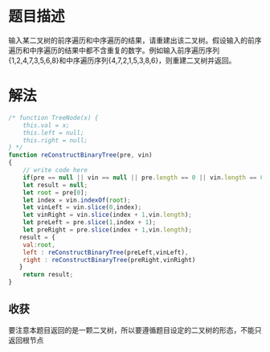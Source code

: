 # 题目描述
输入某二叉树的前序遍历和中序遍历的结果，请重建出该二叉树。假设输入的前序遍历和中序遍历的结果中都不含重复的数字。例如输入前序遍历序列{1,2,4,7,3,5,6,8}和中序遍历序列{4,7,2,1,5,3,8,6}，则重建二叉树并返回。

# 解法
```javascript
/* function TreeNode(x) {
    this.val = x;
    this.left = null;
    this.right = null;
} */
function reConstructBinaryTree(pre, vin)
{
    // write code here
    if(pre == null || vin == null || pre.length == 0 || vin.length == 0 || pre.length != vin.length) return;
    let result = null;
    let root = pre[0];
    let index = vin.indexOf(root);
    let vinLeft = vin.slice(0,index);
    let vinRight = vin.slice(index + 1,vin.length);
    let preLeft = pre.slice(1,index + 1);
    let preRight = pre.slice(index + 1,vin.length);
   result = {
    val:root,
    left : reConstructBinaryTree(preLeft,vinLeft),
    right : reConstructBinaryTree(preRight,vinRight)
   }
    return result;
}

```
## 收获
要注意本题目返回的是一颗二叉树，所以要遵循题目设定的二叉树的形态，不能只返回根节点